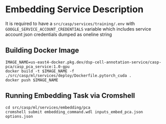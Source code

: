 # Embedding Service Description
It is required to have a `src/casp/services/training/.env` with `GOOGLE_SERVICE_ACCOUNT_CREDENTIALS` variable which includes service account json credentials dumped as oneline string
## Building Docker Image
```
IMAGE_NAME=us-east4-docker.pkg.dev/dsp-cell-annotation-service/casp-pca/casp_pca_service:1.0-gpu
docker build -t $IMAGE_NAME -f ./src/casp/ml/services/deploy/Dockerfile.pytorch_cuda .
docker push $IMAGE_NAME
```
## Running Embedding Task via Cromshell
```
cd src/casp/ml/services/embedding/pca
cromshell submit embedding_command.wdl inputs_embed_pca.json options.json
```
